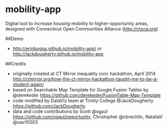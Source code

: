 mobility-app
============
Digital tool to increase housing mobility to higher-opportunity areas, designed with Connecticut Open Communities Alliance (http://ctoca.org) 

##Demo
- http://erinboggs.github.io/mobility-app/ or http://jackdougherty.github.io/mobility-app

##Credits
- originally created at CT Mirror inequality civic hackathon, April 2014 http://ctmirror.org/how-the-ct-mirror-hackathon-taught-me-to-be-a-student-again/
- based on Searchable Map Template for Google Fusion Tables by @derekeder https://github.com/derekeder/FusionTable-Map-Template
- code modified by DataViz team at Trinity College @JackDougherty https://github.com/JackDougherty 
- data and code contributions by Scott @sgaul https://github.com/sgaul/opportunity, Christopher @cbrechlin, NataliaV @nav10003
